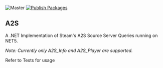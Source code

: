 ![Master](https://github.com/Crytilis/A2S/actions/workflows/main.yml/badge.svg?branch=master) [![Publish Packages](https://github.com/Crytilis/A2S/actions/workflows/publish.yml/badge.svg?branch=master&event=push)](https://www.nuget.org/packages/A2S/)
## A2S
A .NET Implementation of Steam's A2S Source Server Queries running on NET5. 

*Note: Currently only A2S_Info and A2S_Player are supported.*


Refer to Tests for usage
